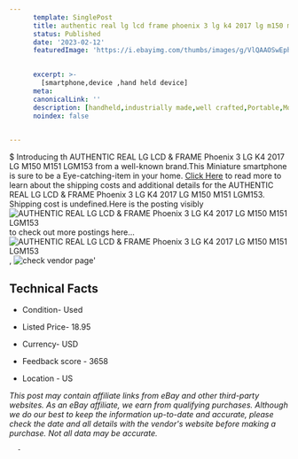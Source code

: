 ```yaml
---
      template: SinglePost
      title: authentic real lg lcd frame phoenix 3 lg k4 2017 lg m150 m151 lgm153
      status: Published
      date: '2023-02-12'
      featuredImage: 'https://i.ebayimg.com/thumbs/images/g/VlQAAOSwEphcB~B3/s-l225.jpg'
       

      excerpt: >-
        [smartphone,device ,hand held device]
      meta:
      canonicalLink: ''
      description: [handheld,industrially made,well crafted,Portable,Mobile,Compact,Convenient,Lightweight,Maneuverable,Man-portable,Miniature,Carriable,Hand-held,Light,Holdable,Transportable,Mobile device,Pocket-sized,On-the-go,Wireless,Cordless,Compact size,Convenient size, smartphone,device ,hand held device]
      noindex: false
      

---
```

$
      Introducing th AUTHENTIC REAL LG LCD & FRAME Phoenix 3  LG K4 2017 LG M150 M151 LGM153 from a well-known brand.This Miniature smartphone is sure to be a Eye-catching-item in your home. [Click Here](https://www.ebay.com/itm/123527594212?hash=item1cc2d180e4%3Ag%3AVlQAAOSwEphcB%7EB3&mkevt=1&mkcid=1&mkrid=711-53200-19255-0&campid=%253CePNCampaignId%253E&customid=%253CreferenceId%253E&toolid=10049) to read more to learn about the shipping costs and additional details for the AUTHENTIC REAL LG LCD & FRAME Phoenix 3  LG K4 2017 LG M150 M151 LGM153. Shipping cost is undefined.Here is the posting visibly ![AUTHENTIC REAL LG LCD & FRAME Phoenix 3  LG K4 2017 LG M150 M151 LGM153](https://i.ebayimg.com/thumbs/images/g/VlQAAOSwEphcB~B3/s-l225.jpg) to check out more postings here... ![AUTHENTIC REAL LG LCD & FRAME Phoenix 3  LG K4 2017 LG M150 M151 LGM153](https://i.ebayimg.com/images/g/VlQAAOSwEphcB~B3/s-l960.jpg), ![check vendor page]()'

      

 ## Technical Facts 



     
      

 - Condition- Used 


      

 - Listed Price- 18.95 


      

 - Currency- USD 


      

 - Feedback score - 3658 


      

 - Location - US 


      
      

 *_This post may contain affiliate links from eBay and other third-party websites. As an eBay affiliate, we earn from qualifying purchases. Although we do our best to keep the information up-to-date and accurate, please check the date and all details with the vendor's website before making a purchase. Not all data may be accurate._*




      -

